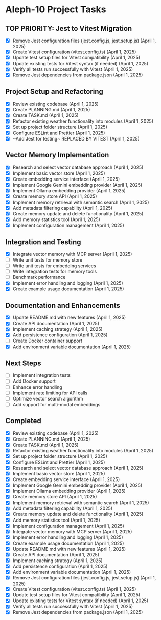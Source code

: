 # Aleph-10 Project Tasks

## TOP PRIORITY: Jest to Vitest Migration

- [x] Remove Jest configuration files (jest.config.js, jest.setup.js) (April 1, 2025)
- [x] Create Vitest configuration (vitest.config.ts) (April 1, 2025)
- [x] Update test setup files for Vitest compatibility (April 1, 2025)
- [x] Update existing tests for Vitest syntax (if needed) (April 1, 2025)
- [x] Verify all tests run successfully with Vitest (April 1, 2025)
- [x] Remove Jest dependencies from package.json (April 1, 2025)

## Project Setup and Refactoring

- [x] Review existing codebase (April 1, 2025)
- [x] Create PLANNING.md (April 1, 2025)
- [x] Create TASK.md (April 1, 2025)
- [x] Refactor existing weather functionality into modules (April 1, 2025)
- [x] Set up project folder structure (April 1, 2025)
- [x] Configure ESLint and Prettier (April 1, 2025)
- [x] ~Add Jest for testing~ REPLACED BY VITEST (April 1, 2025)

## Vector Memory Implementation

- [x] Research and select vector database approach (April 1, 2025)
- [x] Implement basic vector store (April 1, 2025)
- [x] Create embedding service interface (April 1, 2025)
- [x] Implement Google Gemini embedding provider (April 1, 2025)
- [x] Implement Ollama embedding provider (April 1, 2025)
- [x] Create memory store API (April 1, 2025)
- [x] Implement memory retrieval with semantic search (April 1, 2025)
- [x] Add metadata filtering capability (April 1, 2025)
- [x] Create memory update and delete functionality (April 1, 2025)
- [x] Add memory statistics tool (April 1, 2025)
- [x] Implement configuration management (April 1, 2025)

## Integration and Testing

- [x] Integrate vector memory with MCP server (April 1, 2025)
- [ ] Write unit tests for memory store
- [ ] Write unit tests for embedding services
- [ ] Write integration tests for memory tools
- [ ] Benchmark performance
- [x] Implement error handling and logging (April 1, 2025)
- [x] Create example usage documentation (April 1, 2025)

## Documentation and Enhancements

- [x] Update README.md with new features (April 1, 2025)
- [x] Create API documentation (April 1, 2025)
- [x] Implement caching strategy (April 1, 2025)
- [x] Add persistence configuration (April 1, 2025)
- [ ] Create Docker container support
- [x] Add environment variable documentation (April 1, 2025)

## Next Steps

- [ ] Implement integration tests
- [ ] Add Docker support
- [ ] Enhance error handling
- [ ] Implement rate limiting for API calls
- [ ] Optimize vector search algorithm
- [ ] Add support for multi-modal embeddings

## Completed

- [x] Review existing codebase (April 1, 2025)
- [x] Create PLANNING.md (April 1, 2025)
- [x] Create TASK.md (April 1, 2025)
- [x] Refactor existing weather functionality into modules (April 1, 2025)
- [x] Set up project folder structure (April 1, 2025)
- [x] Configure ESLint and Prettier (April 1, 2025)
- [x] Research and select vector database approach (April 1, 2025)
- [x] Implement basic vector store (April 1, 2025)
- [x] Create embedding service interface (April 1, 2025)
- [x] Implement Google Gemini embedding provider (April 1, 2025)
- [x] Implement Ollama embedding provider (April 1, 2025)
- [x] Create memory store API (April 1, 2025)
- [x] Implement memory retrieval with semantic search (April 1, 2025)
- [x] Add metadata filtering capability (April 1, 2025)
- [x] Create memory update and delete functionality (April 1, 2025)
- [x] Add memory statistics tool (April 1, 2025)
- [x] Implement configuration management (April 1, 2025)
- [x] Integrate vector memory with MCP server (April 1, 2025)
- [x] Implement error handling and logging (April 1, 2025)
- [x] Create example usage documentation (April 1, 2025)
- [x] Update README.md with new features (April 1, 2025)
- [x] Create API documentation (April 1, 2025)
- [x] Implement caching strategy (April 1, 2025)
- [x] Add persistence configuration (April 1, 2025)
- [x] Add environment variable documentation (April 1, 2025)
- [x] Remove Jest configuration files (jest.config.js, jest.setup.js) (April 1, 2025)
- [x] Create Vitest configuration (vitest.config.ts) (April 1, 2025)
- [x] Update test setup files for Vitest compatibility (April 1, 2025)
- [x] Update existing tests for Vitest syntax (if needed) (April 1, 2025)
- [x] Verify all tests run successfully with Vitest (April 1, 2025)
- [x] Remove Jest dependencies from package.json (April 1, 2025)
